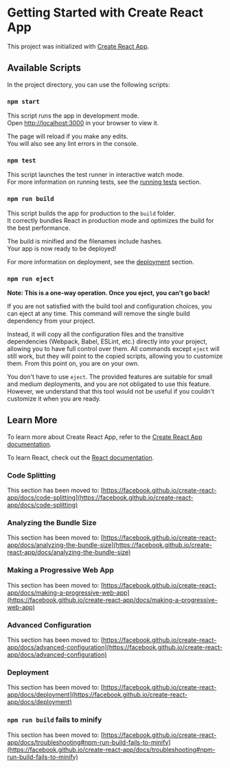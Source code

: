 # Getting Started with Create React App

This project was initialized with [Create React App](https://github.com/facebook/create-react-app).

## Available Scripts

In the project directory, you can use the following scripts:

### `npm start`

This script runs the app in development mode.\
Open [http://localhost:3000](http://localhost:3000) in your browser to view it.

The page will reload if you make any edits.\
You will also see any lint errors in the console.

### `npm test`

This script launches the test runner in interactive watch mode.\
For more information on running tests, see the [running tests](https://facebook.github.io/create-react-app/docs/running-tests) section.

### `npm run build`

This script builds the app for production to the `build` folder.\
It correctly bundles React in production mode and optimizes the build for the best performance.

The build is minified and the filenames include hashes.\
Your app is now ready to be deployed!

For more information on deployment, see the [deployment](https://facebook.github.io/create-react-app/docs/deployment) section.

### `npm run eject`

**Note: This is a one-way operation. Once you eject, you can't go back!**

If you are not satisfied with the build tool and configuration choices, you can eject at any time. This command will remove the single build dependency from your project.

Instead, it will copy all the configuration files and the transitive dependencies (Webpack, Babel, ESLint, etc.) directly into your project, allowing you to have full control over them. All commands except `eject` will still work, but they will point to the copied scripts, allowing you to customize them. From this point on, you are on your own.

You don't have to use `eject`. The provided features are suitable for small and medium deployments, and you are not obligated to use this feature. However, we understand that this tool would not be useful if you couldn't customize it when you are ready.

## Learn More

To learn more about Create React App, refer to the [Create React App documentation](https://facebook.github.io/create-react-app/docs/getting-started).

To learn React, check out the [React documentation](https://reactjs.org/).

### Code Splitting

This section has been moved to: [https://facebook.github.io/create-react-app/docs/code-splitting](https://facebook.github.io/create-react-app/docs/code-splitting)

### Analyzing the Bundle Size

This section has been moved to: [https://facebook.github.io/create-react-app/docs/analyzing-the-bundle-size](https://facebook.github.io/create-react-app/docs/analyzing-the-bundle-size)

### Making a Progressive Web App

This section has been moved to: [https://facebook.github.io/create-react-app/docs/making-a-progressive-web-app](https://facebook.github.io/create-react-app/docs/making-a-progressive-web-app)

### Advanced Configuration

This section has been moved to: [https://facebook.github.io/create-react-app/docs/advanced-configuration](https://facebook.github.io/create-react-app/docs/advanced-configuration)

### Deployment

This section has been moved to: [https://facebook.github.io/create-react-app/docs/deployment](https://facebook.github.io/create-react-app/docs/deployment)

### `npm run build` fails to minify

This section has been moved to: [https://facebook.github.io/create-react-app/docs/troubleshooting#npm-run-build-fails-to-minify](https://facebook.github.io/create-react-app/docs/troubleshooting#npm-run-build-fails-to-minify)
